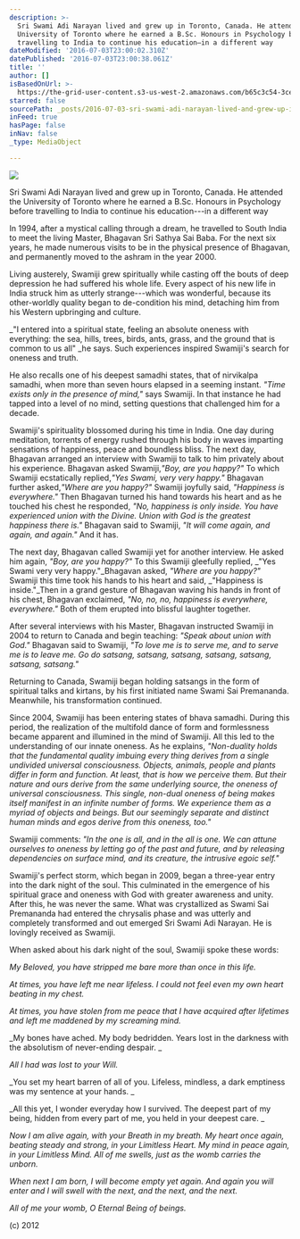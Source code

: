 ```yaml
---
description: >-
  Sri Swami Adi Narayan lived and grew up in Toronto, Canada. He attended the
  University of Toronto where he earned a B.Sc. Honours in Psychology before
  travelling to India to continue his education—in a different way
dateModified: '2016-07-03T23:00:02.310Z'
datePublished: '2016-07-03T23:00:38.061Z'
title: ''
author: []
isBasedOnUrl: >-
  https://the-grid-user-content.s3-us-west-2.amazonaws.com/b65c3c54-3cee-4718-afb8-95559c989434.jpg
starred: false
sourcePath: _posts/2016-07-03-sri-swami-adi-narayan-lived-and-grew-up-in-toronto-canada.md
inFeed: true
hasPage: false
inNav: false
_type: MediaObject

---
```

![](https://the-grid-user-content.s3-us-west-2.amazonaws.com/806bc56d-5c68-4bdc-b582-50d8d2b6078a.jpg)

Sri Swami Adi Narayan lived and grew up in Toronto, Canada. He attended the University of Toronto where he earned a B.Sc. Honours in Psychology before travelling to India to continue his education---in a different way

In 1994, after a mystical calling through a dream, he travelled to South India to meet the living Master, Bhagavan Sri Sathya Sai Baba. For the next six years, he made numerous visits to be in the physical presence of Bhagavan, and permanently moved to the ashram in the year 2000\.

Living austerely, Swamiji grew spiritually while casting off the bouts of deep depression he had suffered his whole life. Every aspect of his new life in India struck him as utterly strange---which was wonderful, because its other-worldly quality began to de-condition his mind, detaching him from his Western upbringing and culture.

_"I entered into a spiritual state, feeling an absolute oneness with everything: the sea, hills, trees, birds, ants, grass, and the ground that is common to us all" _he says. Such experiences inspired Swamiji's search for oneness and truth.

He also recalls one of his deepest samadhi states, that of nirvikalpa samadhi, when more than seven hours elapsed in a seeming instant. _"Time exists only in the presence of mind,"_ says Swamiji. In that instance he had tapped into a level of no mind, setting questions that challenged him for a decade.

Swamiji's spirituality blossomed during his time in India. One day during meditation, torrents of energy rushed through his body in waves imparting sensations of happiness, peace and boundless bliss. The next day, Bhagavan arranged an interview with Swamiji to talk to him privately about his experience. Bhagavan asked Swamiji,_"Boy, are you happy?"_ To which Swamiji ecstatically replied,_"Yes Swami, very very happy."_ Bhagavan further asked,_"Where are you happy?"_ Swamiji joyfully said, _"Happiness is everywhere."_ Then Bhagavan turned his hand towards his heart and as he touched his chest he responded, _"No, happiness is only inside. You have experienced union with the Divine. Union with God is the greatest happiness there is."_ Bhagavan said to Swamiji, _"It will come again, and again, and again."_ And it has.

The next day, Bhagavan called Swamiji yet for another interview. He asked him again, _"Boy, are you happy?"_ To this Swamiji gleefully replied, _"Yes Swami very very happy."_Bhagavan asked, _"Where are you happy?"_ Swamiji this time took his hands to his heart and said, _"Happiness is inside."_Then in a grand gesture of Bhagavan waving his hands in front of his chest, Bhagavan exclaimed, _"No, no, no, happiness is everywhere, everywhere."_ Both of them erupted into blissful laughter together.

After several interviews with his Master, Bhagavan instructed Swamiji in 2004 to return to Canada and begin teaching: _"Speak about union with God."_ Bhagavan said to Swamiji, _"To love me is to serve me, and to serve me is to leave me. Go do satsang, satsang, satsang, satsang, satsang, satsang, satsang."_

Returning to Canada, Swamiji began holding satsangs in the form of spiritual talks and kirtans, by his first initiated name Swami Sai Premananda. Meanwhile, his transformation continued.

Since 2004, Swamiji has been entering states of bhava samadhi. During this period, the realization of the multifold dance of form and formlessness became apparent and illumined in the mind of Swamiji. All this led to the understanding of our innate oneness. As he explains, _"Non-duality holds that the fundamental quality imbuing every thing derives from a single undivided universal consciousness. Objects, animals, people and plants differ in form and function. At least, that is how we perceive them. But their nature and ours derive from the same underlying source, the oneness of universal consciousness. This single, non-dual oneness of being makes itself manifest in an infinite number of forms. We experience them as a myriad of objects and beings. But our seemingly separate and distinct human minds and egos derive from this oneness, too."_

Swamiji comments: _"In the one is all, and in the all is one. We can attune ourselves to oneness by letting go of the past and future, and by releasing dependencies on surface mind, and its creature, the intrusive egoic self."_

Swamiji's perfect storm, which began in 2009, began a three-year entry into the dark night of the soul. This culminated in the emergence of his spiritual grace and oneness with God with greater awareness and unity. After this, he was never the same. What was crystallized as Swami Sai Premananda had entered the chrysalis phase and was utterly and completely transformed and out emerged Sri Swami Adi Narayan. He is lovingly received as Swamiji.

When asked about his dark night of the soul, Swamiji spoke these words:

_My Beloved, you have stripped me bare more than once in this life._

_At times, you have left me near lifeless. I could not feel even my own heart beating in my chest._

_At times, you have stolen from me peace that I have acquired after lifetimes and left me maddened by my screaming mind._

_My bones have ached. My body bedridden. Years lost in the darkness with the absolutism of never-ending despair. _

_All I had was lost to your Will._

_You set my heart barren of all of you. Lifeless, mindless, a dark emptiness was my sentence at your hands. _

_All this yet, I wonder everyday how I survived. The deepest part of my being, hidden from every part of me, you held in your deepest care. _

_Now I am alive again, with your Breath in my breath. My heart once again, beating steady and strong, in your Limitless Heart. My mind in peace again, in your Limitless Mind. All of me swells, just as the womb carries the unborn._

_When next I am born, I will become empty yet again. And again you will enter and I will swell with the next, and the next, and the next._

_All of me your womb, O Eternal Being of beings._

(c) 2012